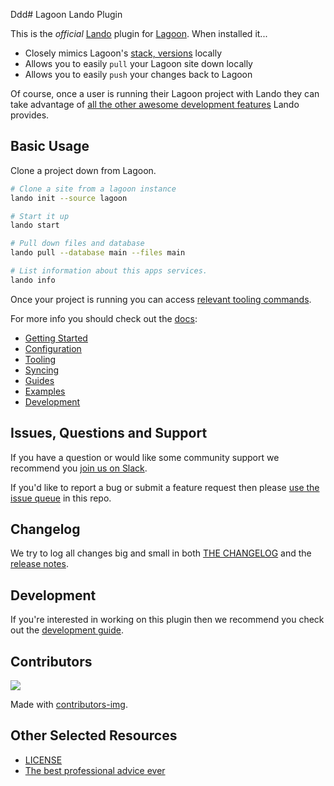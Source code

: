 

Ddd# Lagoon Lando Plugin

This is the _official_ [Lando](https://lando.dev) plugin for [Lagoon](https://lagoon.sh). When installed it...

* Closely mimics Lagoon's [stack, versions](https://docs.lagoon.sh/) locally
* Allows you to easily `pull` your Lagoon site down locally
* Allows you to easily `push` your changes back to Lagoon

Of course, once a user is running their Lagoon project with Lando they can take advantage of [all the other awesome development features](https://docs.lando.dev) Lando provides.


## Basic Usage

Clone a project down from Lagoon.

```bash
# Clone a site from a lagoon instance
lando init --source lagoon

# Start it up
lando start

# Pull down files and database
lando pull --database main --files main

# List information about this apps services.
lando info
```

Once your project is running you can access [relevant tooling commands](https://github.com/lando/lagoon/blob/main/docs/usage.md#application-tooling).

For more info you should check out the [docs](https://docs.lando.dev/lagoon):

* [Getting Started](https://docs.lando.dev/lagoon/getting-started.html)
* [Configuration](https://docs.lando.dev/lagoon/config.html)
* [Tooling](https://docs.lando.dev/lagoon/tooling.html)
* [Syncing](https://docs.lando.dev/lagoon/syncing.html)
* [Guides](https://docs.lando.dev/lagoon/external-access.html)
* [Examples](https://github.com/lando/lagoon/tree/main/examples)
* [Development](https://docs.lando.dev/lagoon/development.html)

## Issues, Questions and Support

If you have a question or would like some community support we recommend you [join us on Slack](https://launchpass.com/devwithlando).

If you'd like to report a bug or submit a feature request then please [use the issue queue](https://github.com/lando/lagoon/issues/new/choose) in this repo.

## Changelog

We try to log all changes big and small in both [THE CHANGELOG](https://github.com/lando/lagoon/blob/main/CHANGELOG.md) and the [release notes](https://github.com/lando/lagoon/releases).

## Development

If you're interested in working on this plugin then we recommend you check out the [development guide](https://github.com/lando/lagoon/blob/main/docs/development.md).

## Contributors

<a href="https://github.com/lando/lagoon/graphs/contributors">
  <img src="https://contrib.rocks/image?repo=lando/lagoon" />
</a>

Made with [contributors-img](https://contrib.rocks).

## Other Selected Resources

* [LICENSE](https://github.com/lando/lagoon/blob/main/LICENSE.md)
* [The best professional advice ever](https://www.youtube.com/watch?v=tkBVDh7my9Q)
